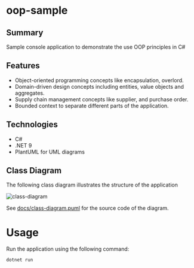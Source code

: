 # oop-sample

## Summary
Sample console application to demonstrate the use OOP principles in C#

## Features
- Object-oriented programming concepts like encapsulation, overlord.
- Domain-driven design concepts including entities, value objects and aggregates.
- Supply chain management concepts like supplier, and purchase order.
- Bounded context to separate different parts of the application.

## Technologies
- C#
- .NET 9
- PlantUML for UML diagrams

## Class Diagram
The following class diagram illustrates the structure of the application

![class-diagram](https://www.plantuml.com/plantuml/proxy?src=https://raw.githubusercontent.com/XdiabloX426/oop-sample/refs/heads/main/docs/class-diagrama.puml)

See [docs/class-diagram.puml](docs/class-diagrama.puml) for the source code of the diagram.

# Usage
Run the application using the following command:

```bash
dotnet run
```
